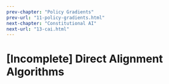 ```yaml
---
prev-chapter: "Policy Gradients"
prev-url: "11-policy-gradients.html"
next-chapter: "Constitutional AI"
next-url: "13-cai.html"
---
```


# [Incomplete] Direct Alignment Algorithms
